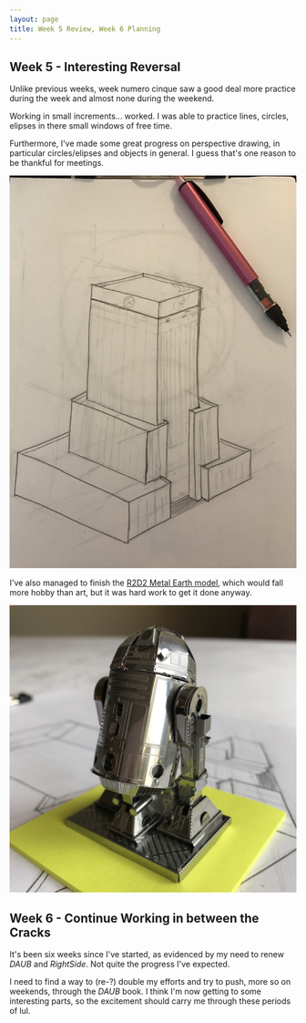 ```yaml
---
layout: page
title: Week 5 Review, Week 6 Planning
---
```


## Week 5 - Interesting Reversal

Unlike previous weeks, week numero cinque saw a good deal more
practice during the week and almost none during the weekend.

Working in small increments... worked. I was able to practice
lines, circles, elipses in there small windows of free time.

Furthermore, I've made some great progress on perspective drawing,
in particular circles/elipses and objects in general. I guess
that's one reason to be thankful for meetings.

![Houston's City Hall](/images/city-hall.jpg)

I've also managed to finish the [R2D2 Metal Earth model](http://www.fascinations.com/metalearth/star-wars/r2d2),
which would fall more hobby than art, but it was hard work to
get it done anyway.

![ArToo](/images/r2d2.jpg)

## Week 6 - Continue Working in between the Cracks

It's been six weeks since I've started, as evidenced by my need to
renew *DAUB* and *RightSide*. Not quite the progress I've expected.

I need to find a way to (re-?) double my efforts and try to push,
more so on weekends, through the *DAUB* book. I think I'm now
getting to some interesting parts, so the excitement should carry
me through these periods of lul.



